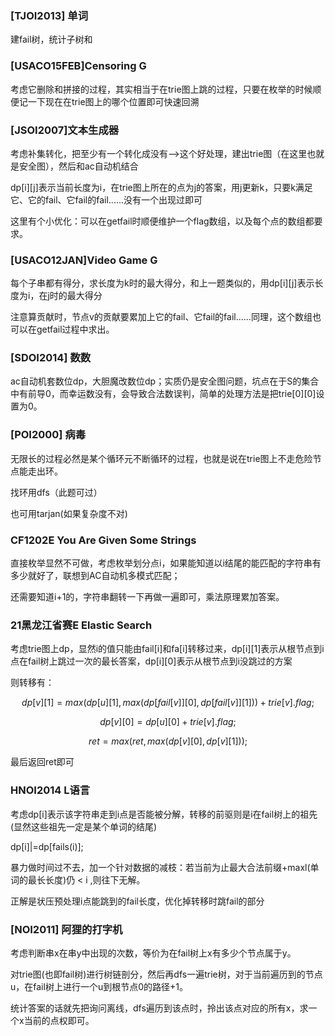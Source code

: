 
### [TJOI2013] 单词

建fail树，统计子树和


### [USACO15FEB]Censoring G

考虑它删除和拼接的过程，其实相当于在trie图上跳的过程，只要在枚举的时候顺便记一下现在在trie图上的哪个位置即可快速回溯


### [JSOI2007]文本生成器

考虑补集转化，把至少有一个转化成没有——>这个好处理，建出trie图（在这里也就是安全图），然后和ac自动机结合

dp[i][j]表示当前长度为i，在trie图上所在的点为j的答案，用j更新k，只要k满足它、它的fail、它fail的fail......没有一个出现过即可

这里有个小优化：可以在getfail时顺便维护一个flag数组，以及每个点的数组都要求。


### [USACO12JAN]Video Game G

每个子串都有得分，求长度为k时的最大得分，和上一题类似的，用dp[i][j]表示长度为i，在j时的最大得分

注意算贡献时，节点v的贡献要累加上它的fail、它fail的fail......同理，这个数组也可以在getfail过程中求出。


### [SDOI2014] 数数

ac自动机套数位dp，大胆魔改数位dp；实质仍是安全图问题，坑点在于S的集合中有前导0，而幸运数没有，会导致合法数误判，简单的处理方法是把trie[0][0]设置为0。

### [POI2000] 病毒

无限长的过程必然是某个循环元不断循环的过程，也就是说在trie图上不走危险节点能走出环。

找环用dfs（此题可过）

也可用tarjan(如果复杂度不对)

### CF1202E You Are Given Some Strings

直接枚举显然不可做，考虑枚举划分点i，如果能知道以i结尾的能匹配的字符串有多少就好了，联想到AC自动机多模式匹配；

还需要知道i+1的，字符串翻转一下再做一遍即可，乘法原理累加答案。

### 21黑龙江省赛E Elastic Search

考虑trie图上dp，显然i的值只能由fail[i]和fa[i]转移过来，dp[i][1]表示从根节点到i点在fail树上跳过一次的最长答案，dp[i][0]表示从根节点到i没跳过的方案

则转移有：

$$dp[v][1]=max(dp[u][1],max(dp[fail[v]][0],dp[fail[v]][1]))+trie[v].flag;$$
	
$$dp[v][0]=dp[u][0]+trie[v].flag;$$
 
$$ret=max(ret,max(dp[v][0],dp[v][1]));$$
 
最后返回ret即可

### HNOI2014 L语言

考虑dp[i]表示该字符串走到i点是否能被分解，转移的前驱则是i在fail树上的祖先(显然这些祖先一定是某个单词的结尾)

dp[i]|=dp[fails(i)];

暴力做时间过不去，加一个针对数据的减枝：若当前为止最大合法前缀+maxl(单词的最长长度)仍 < i ,则往下无解。

正解是状压预处理i点能跳到的fail长度，优化掉转移时跳fail的部分

### [NOI2011] 阿狸的打字机

考虑判断串x在串y中出现的次数，等价为在fail树上x有多少个节点属于y。

对trie图(也即fail树)进行树链剖分，然后再dfs一遍trie树，对于当前遍历到的节点u，在fail树上进行一个u到根节点0的路径+1。

统计答案的话就先把询问离线，dfs遍历到该点时，拎出该点对应的所有x，求一个x当前的点权即可。





